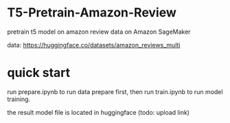 # T5-Pretrain-Amazon-Review
pretrain t5 model on amazon review data on Amazon SageMaker

data: https://huggingface.co/datasets/amazon_reviews_multi

# quick start

run prepare.ipynb to run data prepare first, then run train.ipynb to run model training.

the result model file is located in huggingface (todo: upload link)
